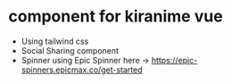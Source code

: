# component for kiranime vue

- Using tailwind css
- Social Sharing component
- Spinner using Epic Spinner here -> https://epic-spinners.epicmax.co/get-started
